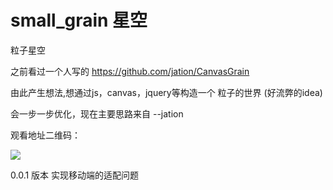 # small_grain  星空
粒子星空

之前看过一个人写的
https://github.com/jation/CanvasGrain

由此产生想法,想通过js，canvas，jquery等构造一个 粒子的世界 (好流弊的idea) 

会一步一步优化，现在主要思路来自 --jation  

观看地址二维码：

![](https://rocktyy.github.io/example/demo/grain_life/img/code.png)

0.0.1 版本 实现移动端的适配问题
